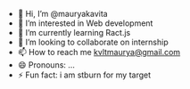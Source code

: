 - 👋 Hi, I’m @mauryakavita
- 👀 I’m interested in Web development
- 🌱 I’m currently learning Ract.js
- 💞️ I’m looking to collaborate on internship
- 📫 How to reach me kvltmaurya@gmail.com
- 😄 Pronouns: ...
- ⚡ Fun fact: i am stburn for my target

<!---
mauryakavita/mauryakavita is a ✨ special ✨ repository because its `README.md` (this file) appears on your GitHub profile.
You can click the Preview link to take a look at your changes.
--->
